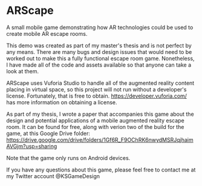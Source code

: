 # ARScape
A small mobile game demonstrating how AR technologies could be used to create mobile AR escape rooms.

This demo was created as part of my master's thesis and is not perfect by any means. There are many bugs and design issues
that would need to be worked out to make this a fully functional escape room game. Nonetheless, I have made all of the code
and assets available so that anyone can take a look at them.

ARScape uses Vuforia Studio to handle all of the augmented reality content placing in virtual space, so this project will not
run without a developer's license. Fortunately, that is free to obtain. https://developer.vuforia.com/ has more information
on obtaining a license. 

As part of my thesis, I wrote a paper that accompanies this game about the design and potential applications of a mobile 
augmented reality escape room. It can be found for free, along with verion two of the build for the game, at this 
Google Drive folder: https://drive.google.com/drive/folders/1Gf6R_F9OChRK6nwydMSRJqjhaimAVGjm?usp=sharing

Note that the game only runs on Android devices.

If you have any questions about this game, please feel free to contact me at my Twitter account @KSGameDesign
